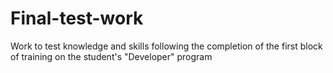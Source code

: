 # Final-test-work
Work to test knowledge and skills following the completion of the first block of training on the student's "Developer" program
